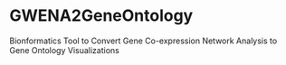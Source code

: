 # GWENA2GeneOntology
Bionformatics Tool to Convert Gene Co-expression Network Analysis to Gene Ontology Visualizations
